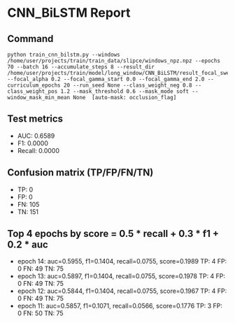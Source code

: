 # CNN_BiLSTM Report

## Command
```
python train_cnn_bilstm.py --windows /home/user/projects/train/train_data/slipce/windows_npz.npz --epochs 70 --batch 16 --accumulate_steps 8 --result_dir /home/user/projects/train/model/long_window/CNN_BiLSTM/result_focal_sweep/cw05_fg04 --focal_alpha 0.2 --focal_gamma_start 0.0 --focal_gamma_end 2.0 --curriculum_epochs 20 --run_seed None --class_weight_neg 0.8 --class_weight_pos 1.2 --mask_threshold 0.6 --mask_mode soft --window_mask_min_mean None  [auto-mask: occlusion_flag]
```

## Test metrics
- AUC: 0.6589
- F1: 0.0000
- Recall: 0.0000
## Confusion matrix (TP/FP/FN/TN)
- TP: 0
- FP: 0
- FN: 105
- TN: 151

## Top 4 epochs by score = 0.5 * recall + 0.3 * f1 + 0.2 * auc
- epoch 14: auc=0.5955, f1=0.1404, recall=0.0755, score=0.1989  TP: 4 FP: 0 FN: 49 TN: 75
- epoch 13: auc=0.5897, f1=0.1404, recall=0.0755, score=0.1978  TP: 4 FP: 0 FN: 49 TN: 75
- epoch 12: auc=0.5844, f1=0.1404, recall=0.0755, score=0.1967  TP: 4 FP: 0 FN: 49 TN: 75
- epoch 11: auc=0.5857, f1=0.1071, recall=0.0566, score=0.1776  TP: 3 FP: 0 FN: 50 TN: 75
